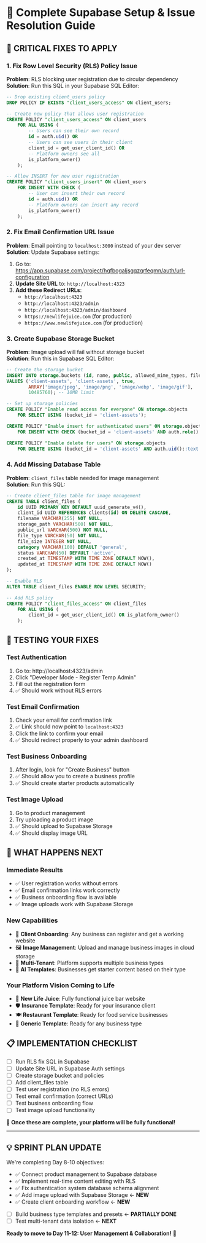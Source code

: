 # 🔧 Complete Supabase Setup & Issue Resolution Guide

## 🎯 **CRITICAL FIXES TO APPLY**

### **1. Fix Row Level Security (RLS) Policy Issue**

**Problem**: RLS blocking user registration due to circular dependency  
**Solution**: Run this SQL in your Supabase SQL Editor:

```sql
-- Drop existing client_users policy
DROP POLICY IF EXISTS "client_users_access" ON client_users;

-- Create new policy that allows user registration
CREATE POLICY "client_users_access" ON client_users
    FOR ALL USING (
        -- Users can see their own record
        id = auth.uid() OR
        -- Users can see users in their client
        client_id = get_user_client_id() OR 
        -- Platform owners see all
        is_platform_owner()
    );

-- Allow INSERT for new user registration
CREATE POLICY "client_users_insert" ON client_users
    FOR INSERT WITH CHECK (
        -- User can insert their own record
        id = auth.uid() OR
        -- Platform owners can insert any record
        is_platform_owner()
    );
```

### **2. Fix Email Confirmation URL Issue**

**Problem**: Email pointing to `localhost:3000` instead of your dev server  
**Solution**: Update Supabase settings:

1. Go to: https://app.supabase.com/project/hgfbogaljsgqzgrfeqmn/auth/url-configuration
2. **Update Site URL** to: `http://localhost:4323`
3. **Add these Redirect URLs**:
   - `http://localhost:4323`
   - `http://localhost:4323/admin`
   - `http://localhost:4323/admin/dashboard` 
   - `https://newlifejuice.com` (for production)
   - `https://www.newlifejuice.com` (for production)

### **3. Create Supabase Storage Bucket**

**Problem**: Image upload will fail without storage bucket  
**Solution**: Run this in Supabase SQL Editor:

```sql
-- Create the storage bucket
INSERT INTO storage.buckets (id, name, public, allowed_mime_types, file_size_limit)
VALUES ('client-assets', 'client-assets', true, 
        ARRAY['image/jpeg', 'image/png', 'image/webp', 'image/gif'], 
        10485760); -- 10MB limit

-- Set up storage policies
CREATE POLICY "Enable read access for everyone" ON storage.objects
    FOR SELECT USING (bucket_id = 'client-assets');

CREATE POLICY "Enable insert for authenticated users" ON storage.objects  
    FOR INSERT WITH CHECK (bucket_id = 'client-assets' AND auth.role() = 'authenticated');

CREATE POLICY "Enable delete for users" ON storage.objects
    FOR DELETE USING (bucket_id = 'client-assets' AND auth.uid()::text = (storage.foldername(name))[1]);
```

### **4. Add Missing Database Table**

**Problem**: `client_files` table needed for image management  
**Solution**: Run this SQL:

```sql
-- Create client_files table for image management
CREATE TABLE client_files (
    id UUID PRIMARY KEY DEFAULT uuid_generate_v4(),
    client_id UUID REFERENCES clients(id) ON DELETE CASCADE,
    filename VARCHAR(255) NOT NULL,
    storage_path VARCHAR(500) NOT NULL,
    public_url VARCHAR(500) NOT NULL,
    file_type VARCHAR(50) NOT NULL,
    file_size INTEGER NOT NULL,
    category VARCHAR(100) DEFAULT 'general',
    status VARCHAR(50) DEFAULT 'active',
    created_at TIMESTAMP WITH TIME ZONE DEFAULT NOW(),
    updated_at TIMESTAMP WITH TIME ZONE DEFAULT NOW()
);

-- Enable RLS
ALTER TABLE client_files ENABLE ROW LEVEL SECURITY;

-- Add RLS policy
CREATE POLICY "client_files_access" ON client_files
    FOR ALL USING (
        client_id = get_user_client_id() OR is_platform_owner()
    );
```

## 🧪 **TESTING YOUR FIXES**

### **Test Authentication**
1. Go to: http://localhost:4323/admin
2. Click "Developer Mode - Register Temp Admin"
3. Fill out the registration form
4. ✅ Should work without RLS errors

### **Test Email Confirmation**
1. Check your email for confirmation link
2. ✅ Link should now point to `localhost:4323`
3. Click the link to confirm your email
4. ✅ Should redirect properly to your admin dashboard

### **Test Business Onboarding**
1. After login, look for "Create Business" button
2. ✅ Should allow you to create a business profile
3. ✅ Should create starter products automatically

### **Test Image Upload**
1. Go to product management
2. Try uploading a product image
3. ✅ Should upload to Supabase Storage
4. ✅ Should display image URL

## 🚀 **WHAT HAPPENS NEXT**

### **Immediate Results**
- ✅ User registration works without errors
- ✅ Email confirmation links work correctly  
- ✅ Business onboarding flow is available
- ✅ Image uploads work with Supabase Storage

### **New Capabilities**
- 🎯 **Client Onboarding**: Any business can register and get a working website
- 🖼️ **Image Management**: Upload and manage business images in cloud storage
- 🏢 **Multi-Tenant**: Platform supports multiple business types
- 🤖 **AI Templates**: Businesses get starter content based on their type

### **Your Platform Vision Coming to Life**
- 🧃 **New Life Juice**: Fully functional juice bar website
- 🛡️ **Insurance Template**: Ready for your insurance client
- 🍽️ **Restaurant Template**: Ready for food service businesses  
- 🏢 **Generic Template**: Ready for any business type

## 📋 **IMPLEMENTATION CHECKLIST**

- [ ] Run RLS fix SQL in Supabase
- [ ] Update Site URL in Supabase Auth settings
- [ ] Create storage bucket and policies
- [ ] Add client_files table
- [ ] Test user registration (no RLS errors)
- [ ] Test email confirmation (correct URLs)
- [ ] Test business onboarding flow
- [ ] Test image upload functionality

**🎉 Once these are complete, your platform will be fully functional!**

---

## 💡 **SPRINT PLAN UPDATE**

We're completing Day 8-10 objectives:
- ✅ Connect product management to Supabase database
- ✅ Implement real-time content editing with RLS
- ✅ Fix authentication system database schema alignment
- ✅ Add image upload with Supabase Storage ← **NEW**
- ✅ Create client onboarding workflow ← **NEW**
- [ ] Build business type templates and presets ← **PARTIALLY DONE**
- [ ] Test multi-tenant data isolation ← **NEXT**

**Ready to move to Day 11-12: User Management & Collaboration!** 🚀
